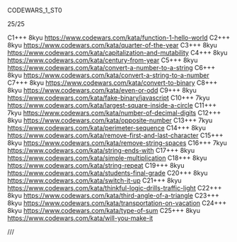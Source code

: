 
CODEWARS_1_ST0

25/25

С1+++ 8kyu https://www.codewars.com/kata/function-1-hello-world
С2+++ 8kyu https://www.codewars.com/kata/quarter-of-the-year
С3+++ 8kyu https://www.codewars.com/kata/capitalization-and-mutability
С4+++ 8kyu https://www.codewars.com/kata/century-from-year
С5+++ 8kyu https://www.codewars.com/kata/convert-a-number-to-a-string
С6+++ 8kyu https://www.codewars.com/kata/convert-a-string-to-a-number
С7+++ 8kyu https://www.codewars.com/kata/convert-to-binary
С8+++ 8kyu https://www.codewars.com/kata/even-or-odd
С9+++ 8kyu https://www.codewars.com/kata/fake-binary/javascript
С10+++ 7kyu https://www.codewars.com/kata/largest-square-inside-a-circle
С11+++ 7kyu https://www.codewars.com/kata/number-of-decimal-digits
С12+++ 8kyu https://www.codewars.com/kata/opposite-number
С13+++ 7kyu https://www.codewars.com/kata/perimeter-sequence
С14+++ 8kyu https://www.codewars.com/kata/remove-first-and-last-character
С15+++ 8kyu https://www.codewars.com/kata/remove-string-spaces
С16+++ 7kyu https://www.codewars.com/kata/string-ends-with
С17+++ 8kyu https://www.codewars.com/kata/simple-multiplication
С18+++ 8kyu https://www.codewars.com/kata/string-repeat
С19+++ 8kyu https://www.codewars.com/kata/students-final-grade
С20+++ 8kyu https://www.codewars.com/kata/switch-it-up
С21+++ 8kyu https://www.codewars.com/kata/thinkful-logic-drills-traffic-light
С22+++ 8kyu https://www.codewars.com/kata/third-angle-of-a-triangle
С23+++ 8kyu https://www.codewars.com/kata/transportation-on-vacation
С24+++ 8kyu https://www.codewars.com/kata/type-of-sum
С25+++ 8kyu https://www.codewars.com/kata/will-you-make-it

///